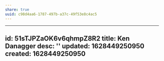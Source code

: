 ```yaml
---
share: true
uuid: c98d4aa6-1787-497b-a37c-49f53e8c4ac5
---
```

---
id: 51sTJPZaOK6v6qhmpZ8R2
title: Ken Danagger
desc: ''
updated: 1628449250950
created: 1628449250950
---

